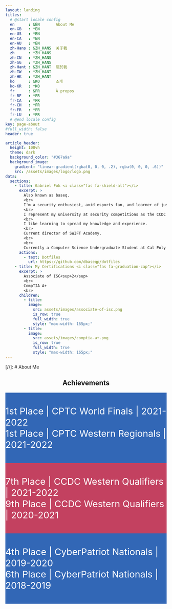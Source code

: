 ```yaml
---
layout: landing
titles:
  # @start locale config
  en      : &EN       About Me
  en-GB   : *EN
  en-US   : *EN
  en-CA   : *EN
  en-AU   : *EN
  zh-Hans : &ZH_HANS  关于我
  zh      : *ZH_HANS
  zh-CN   : *ZH_HANS
  zh-SG   : *ZH_HANS
  zh-Hant : &ZH_HANT  關於我
  zh-TW   : *ZH_HANT
  zh-HK   : *ZH_HANT
  ko      : &KO       소개
  ko-KR   : *KO
  fr      : &FR       À propos
  fr-BE   : *FR
  fr-CA   : *FR
  fr-CH   : *FR
  fr-FR   : *FR
  fr-LU   : *FR
  # @end locale config
key: page-about
#full_width: false
header: true

article_header:
  height: 100vh
  theme: dark
  background_color: "#367a9a"
  background_image:
    gradient: "linear-gradient(rgba(0, 0, 0, .2), rgba(0, 0, 0, .6))"
    src: /assets/images/logo/logo.png
data:
  sections:
    - title: Gabriel Fok <i class="fas fa-shield-alt"></i>
      excerpt: >
        Also known as baseq.
        <br>
        I'm a security enthusiest, avid esports fan, and learner of just about anything I find interesting.
        <br>
        I represent my university at security competitions as the CCDC Linux Security lead and a member of the CPTC team. 
        <br>
        I like learning to spread my knowledge and experience.
        <br>
        Current director of SWIFT Academy.
        <br>
        <br>
        Currently a Computer Science Undergraduate Student at Cal Poly Pomona. <i class="fas fa-horse-head"></i>
      actions:
        - text: Dotfiles
          url: https://github.com/dbaseqp/dotfiles
    - title: My Certifications <i class="fas fa-graduation-cap"></i>
      excerpt: >
        Associate of ISC<sup>2</sup>
        <br>
        CompTIA A+
        <br>
      children:
        - title: 
          image: 
            src: assets/images/associate-of-isc.png
            is_row: true
            full_width: true
            style: "max-width: 165px;"
        - title:
          image: 
            src: assets/images/comptia-a+.png
            is_row: true
            full_width: true
            style: "max-width: 165px;"
---
```

[//]: # About Me
## <center> Achievements <i class="fas fa-trophy"></i> </center>
<style>
  .swiper-demo {
    min-height: 220px;
    height: auto;
  }
  .swiper-demo .swiper__slide {
    display: flex;
    align-items: center;
    justify-content: center;
    font-size: min(3rem, 3vw);
    min-height: 220px;
    color: #fff;
  }
  .swiper-demo .swiper__slide:nth-child(even) {
    background-color: #ff69b4;
  }
  .swiper-demo .swiper__slide:nth-child(odd) {
    background-color: #2593fc;
  }
  .swiper-demo--dark .swiper__slide:nth-child(even) {
    background-color: #C34160;
  }
  .swiper-demo--dark .swiper__slide:nth-child(odd) {
    background-color: #3267b6;
  }
  .swiper-demo--dark .swiper__slide:nth-child(1) {
    background-image: url("assets/images/logos/CPTCLogo_FullColorWithText_medium.png");
    background-size: 396px 230px;
    background-repeat: no-repeat;
  }
  .swiper-demo--dark .swiper__slide:nth-child(2) {
    background-image: url("assets/images/logos/CCDCLogo_FullColorWithText.png");
    background-size: 450px 216px;
    background-repeat: no-repeat;
  }
  .swiper-demo--dark .swiper__slide:nth-child(3) {
    background-image: url("assets/images/logos/CyberPatriotLogo_FullColor.png");
    background-size: 210px 200px;
    background-repeat: no-repeat;
  }
  .swiper-demo--image .swiper__slide:nth-child(n) {
    background-color: #000;
  }
</style>

<div class="swiper my-3 swiper-demo swiper-demo--dark swiper-achievements">
  <div class="swiper__wrapper">
    <div class="swiper__slide">1st Place | CPTC World Finals | 2021-2022<br>
    1st Place | CPTC Western Regionals  | 2021-2022</div>
    <div class="swiper__slide">7th Place | CCDC Western Qualifiers | 2021-2022<br>
    9th Place | CCDC Western Qualifiers | 2020-2021
    </div>
    <div class="swiper__slide">4th Place | CyberPatriot Nationals | 2019-2020<br>
    6th Place | CyberPatriot Nationals | 2018-2019</div>
  </div>
  <!-- <div class="swiper__pagination"></div> -->
  <div class="swiper__button swiper__button--prev fas fa-chevron-left"></div>
  <div class="swiper__button swiper__button--next fas fa-chevron-right"></div>
  <!-- <div class="swiper-scrollbar"></div> -->
</div>

<script>
  {%- include scripts/lib/swiper.js -%}
  var SOURCES = window.TEXT_VARIABLES.sources;
  window.Lazyload.js(SOURCES.jquery, function() {
    $('.swiper-achievements').swiper();
  });
</script>